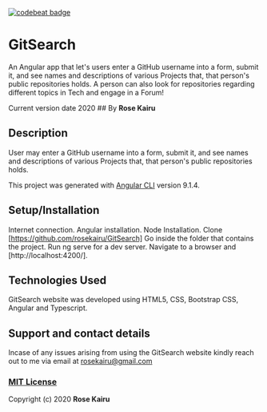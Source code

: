[![codebeat badge](https://codebeat.co/badges/dbe48edd-409e-419c-a767-d9e0277fefab)](https://codebeat.co/projects/github-com-rosekairu-gitsearch-master)

# GitSearch

An Angular app that let's users enter a GitHub username into a form, submit it, and see names and descriptions of various Projects that, that person's public repositories holds. A person can also look for repositories regarding different topics in Tech and engage in a Forum!

Current version date 2020 ## By **Rose Kairu**

## Description

User may enter a GitHub username into a form, submit it, and see names and descriptions of various Projects that, that person's public repositories holds.

This project was generated with [Angular CLI](https://github.com/angular/angular-cli) version 9.1.4.

## Setup/Installation

Internet connection.
Angular installation.
Node Installation.
Clone [https://github.com/rosekairu/GitSearch]
Go inside the folder that contains the project.
Run ng serve for a dev server. Navigate to a browser and [http://localhost:4200/].

## Technologies Used

GitSearch website was developed using HTML5, CSS, Bootstrap CSS, Angular and Typescript.

## Support and contact details

Incase of any issues arising from using the GitSearch website kindly reach out to me via email at rosekairu@gmail.com

### [MIT License](https://github.com/rosekairu/GitSearch/blob/master/LICENSE)

Copyright (c) 2020 **Rose Kairu**
